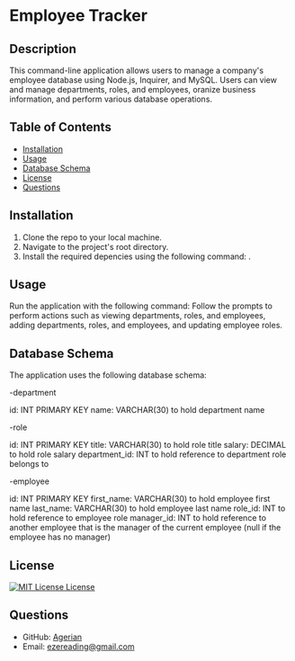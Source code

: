 # Employee Tracker

## Description

This command-line application allows users to manage a company's employee database using Node.js, Inquirer, and MySQL. Users can view and manage departments, roles, and employees, oranize business information, and perform various database operations.

## Table of Contents

- [Installation](#installation)
- [Usage](#usage)
- [Database Schema](#database-schema)
- [License](#license)
- [Questions](#questions)

## Installation

1. Clone the repo to your local machine.
2. Navigate to the project's root directory.
3. Install the required depencies using the following command: <npm install>.

## Usage

Run the application with the following command: <node index.js>
Follow the prompts to perform actions such as viewing departments, roles, and employees, adding departments, roles, and employees, and updating employee roles.

## Database Schema

The application uses the following database schema:

-department

id: INT PRIMARY KEY
name: VARCHAR(30) to hold department name

-role

id: INT PRIMARY KEY
title: VARCHAR(30) to hold role title
salary: DECIMAL to hold role salary
department_id: INT to hold reference to department role belongs to

-employee

id: INT PRIMARY KEY
first_name: VARCHAR(30) to hold employee first name
last_name: VARCHAR(30) to hold employee last name
role_id: INT to hold reference to employee role
manager_id: INT to hold reference to another employee that is the manager of the current employee (null if the employee has no manager)

## License

[![MIT License License](https://img.shields.io/badge/license-MIT%20License-green)](https://opensource.org/licenses/MIT%20License)

## Questions

- GitHub: [Agerian](https://github.com/Agerian)
- Email: ezereading@gmail.com    

